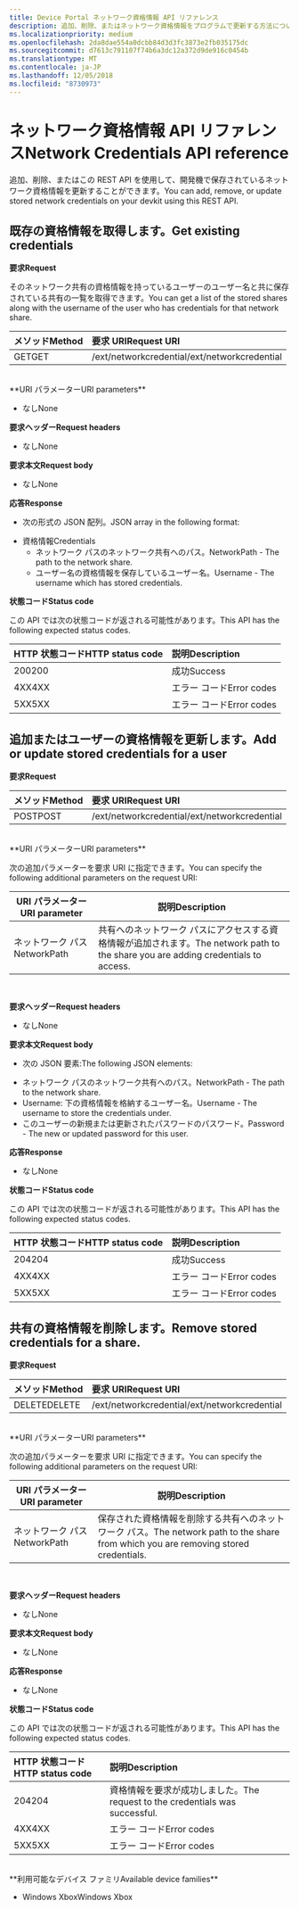 ```yaml
---
title: Device Portal ネットワーク資格情報 API リファレンス
description: 追加、削除、またはネットワーク資格情報をプログラムで更新する方法について説明します。
ms.localizationpriority: medium
ms.openlocfilehash: 2da8dae554a0dcbb84d3d3fc3873e2fb035175dc
ms.sourcegitcommit: d7613c791107f74b6a3dc12a372d9de916c0454b
ms.translationtype: MT
ms.contentlocale: ja-JP
ms.lasthandoff: 12/05/2018
ms.locfileid: "8730973"
---
```

# <a name="network-credentials-api-reference"></a><span data-ttu-id="5c9b6-103">ネットワーク資格情報 API リファレンス</span><span class="sxs-lookup"><span data-stu-id="5c9b6-103">Network Credentials API reference</span></span>
<span data-ttu-id="5c9b6-104">追加、削除、またはこの REST API を使用して、開発機で保存されているネットワーク資格情報を更新することができます。</span><span class="sxs-lookup"><span data-stu-id="5c9b6-104">You can add, remove, or update stored network credentials on your devkit using this REST API.</span></span>

## <a name="get-existing-credentials"></a><span data-ttu-id="5c9b6-105">既存の資格情報を取得します。</span><span class="sxs-lookup"><span data-stu-id="5c9b6-105">Get existing credentials</span></span>

**<span data-ttu-id="5c9b6-106">要求</span><span class="sxs-lookup"><span data-stu-id="5c9b6-106">Request</span></span>**

<span data-ttu-id="5c9b6-107">そのネットワーク共有の資格情報を持っているユーザーのユーザー名と共に保存されている共有の一覧を取得できます。</span><span class="sxs-lookup"><span data-stu-id="5c9b6-107">You can get a list of the stored shares along with the username of the user who has credentials for that network share.</span></span>

<span data-ttu-id="5c9b6-108">メソッド</span><span class="sxs-lookup"><span data-stu-id="5c9b6-108">Method</span></span>      | <span data-ttu-id="5c9b6-109">要求 URI</span><span class="sxs-lookup"><span data-stu-id="5c9b6-109">Request URI</span></span>
:------     | :-----
<span data-ttu-id="5c9b6-110">GET</span><span class="sxs-lookup"><span data-stu-id="5c9b6-110">GET</span></span> | <span data-ttu-id="5c9b6-111">/ext/networkcredential</span><span class="sxs-lookup"><span data-stu-id="5c9b6-111">/ext/networkcredential</span></span>
<br />
**<span data-ttu-id="5c9b6-112">URI パラメーター</span><span class="sxs-lookup"><span data-stu-id="5c9b6-112">URI parameters</span></span>**

- <span data-ttu-id="5c9b6-113">なし</span><span class="sxs-lookup"><span data-stu-id="5c9b6-113">None</span></span>

**<span data-ttu-id="5c9b6-114">要求ヘッダー</span><span class="sxs-lookup"><span data-stu-id="5c9b6-114">Request headers</span></span>**

- <span data-ttu-id="5c9b6-115">なし</span><span class="sxs-lookup"><span data-stu-id="5c9b6-115">None</span></span>

**<span data-ttu-id="5c9b6-116">要求本文</span><span class="sxs-lookup"><span data-stu-id="5c9b6-116">Request body</span></span>**   

- <span data-ttu-id="5c9b6-117">なし</span><span class="sxs-lookup"><span data-stu-id="5c9b6-117">None</span></span>

**<span data-ttu-id="5c9b6-118">応答</span><span class="sxs-lookup"><span data-stu-id="5c9b6-118">Response</span></span>**   

- <span data-ttu-id="5c9b6-119">次の形式の JSON 配列。</span><span class="sxs-lookup"><span data-stu-id="5c9b6-119">JSON array in the following format:</span></span>
* <span data-ttu-id="5c9b6-120">資格情報</span><span class="sxs-lookup"><span data-stu-id="5c9b6-120">Credentials</span></span>
  * <span data-ttu-id="5c9b6-121">ネットワーク パスのネットワーク共有へのパス。</span><span class="sxs-lookup"><span data-stu-id="5c9b6-121">NetworkPath - The path to the network share.</span></span>
  * <span data-ttu-id="5c9b6-122">ユーザー名の資格情報を保存しているユーザー名。</span><span class="sxs-lookup"><span data-stu-id="5c9b6-122">Username - The username which has stored credentials.</span></span>

**<span data-ttu-id="5c9b6-123">状態コード</span><span class="sxs-lookup"><span data-stu-id="5c9b6-123">Status code</span></span>**

<span data-ttu-id="5c9b6-124">この API では次の状態コードが返される可能性があります。</span><span class="sxs-lookup"><span data-stu-id="5c9b6-124">This API has the following expected status codes.</span></span>

<span data-ttu-id="5c9b6-125">HTTP 状態コード</span><span class="sxs-lookup"><span data-stu-id="5c9b6-125">HTTP status code</span></span>      | <span data-ttu-id="5c9b6-126">説明</span><span class="sxs-lookup"><span data-stu-id="5c9b6-126">Description</span></span>
:------     | :-----
<span data-ttu-id="5c9b6-127">200</span><span class="sxs-lookup"><span data-stu-id="5c9b6-127">200</span></span> | <span data-ttu-id="5c9b6-128">成功</span><span class="sxs-lookup"><span data-stu-id="5c9b6-128">Success</span></span>
<span data-ttu-id="5c9b6-129">4XX</span><span class="sxs-lookup"><span data-stu-id="5c9b6-129">4XX</span></span> | <span data-ttu-id="5c9b6-130">エラー コード</span><span class="sxs-lookup"><span data-stu-id="5c9b6-130">Error codes</span></span>
<span data-ttu-id="5c9b6-131">5XX</span><span class="sxs-lookup"><span data-stu-id="5c9b6-131">5XX</span></span> | <span data-ttu-id="5c9b6-132">エラー コード</span><span class="sxs-lookup"><span data-stu-id="5c9b6-132">Error codes</span></span>

## <a name="add-or-update-stored-credentials-for-a-user"></a><span data-ttu-id="5c9b6-133">追加またはユーザーの資格情報を更新します。</span><span class="sxs-lookup"><span data-stu-id="5c9b6-133">Add or update stored credentials for a user</span></span>

**<span data-ttu-id="5c9b6-134">要求</span><span class="sxs-lookup"><span data-stu-id="5c9b6-134">Request</span></span>**

<span data-ttu-id="5c9b6-135">メソッド</span><span class="sxs-lookup"><span data-stu-id="5c9b6-135">Method</span></span>      | <span data-ttu-id="5c9b6-136">要求 URI</span><span class="sxs-lookup"><span data-stu-id="5c9b6-136">Request URI</span></span>
:------     | :-----
<span data-ttu-id="5c9b6-137">POST</span><span class="sxs-lookup"><span data-stu-id="5c9b6-137">POST</span></span> | <span data-ttu-id="5c9b6-138">/ext/networkcredential</span><span class="sxs-lookup"><span data-stu-id="5c9b6-138">/ext/networkcredential</span></span>
<br />
**<span data-ttu-id="5c9b6-139">URI パラメーター</span><span class="sxs-lookup"><span data-stu-id="5c9b6-139">URI parameters</span></span>**

<span data-ttu-id="5c9b6-140">次の追加パラメーターを要求 URI に指定できます。</span><span class="sxs-lookup"><span data-stu-id="5c9b6-140">You can specify the following additional parameters on the request URI:</span></span>

| <span data-ttu-id="5c9b6-141">URI パラメーター</span><span class="sxs-lookup"><span data-stu-id="5c9b6-141">URI parameter</span></span>      | <span data-ttu-id="5c9b6-142">説明</span><span class="sxs-lookup"><span data-stu-id="5c9b6-142">Description</span></span>     | 
| ------------------ |-----------------|
| <span data-ttu-id="5c9b6-143">ネットワーク パス</span><span class="sxs-lookup"><span data-stu-id="5c9b6-143">NetworkPath</span></span>        | <span data-ttu-id="5c9b6-144">共有へのネットワーク パスにアクセスする資格情報が追加されます。</span><span class="sxs-lookup"><span data-stu-id="5c9b6-144">The network path to the share you are adding credentials to access.</span></span> |
<br>

**<span data-ttu-id="5c9b6-145">要求ヘッダー</span><span class="sxs-lookup"><span data-stu-id="5c9b6-145">Request headers</span></span>**

- <span data-ttu-id="5c9b6-146">なし</span><span class="sxs-lookup"><span data-stu-id="5c9b6-146">None</span></span>

**<span data-ttu-id="5c9b6-147">要求本文</span><span class="sxs-lookup"><span data-stu-id="5c9b6-147">Request body</span></span>**

- <span data-ttu-id="5c9b6-148">次の JSON 要素:</span><span class="sxs-lookup"><span data-stu-id="5c9b6-148">The following JSON elements:</span></span>
* <span data-ttu-id="5c9b6-149">ネットワーク パスのネットワーク共有へのパス。</span><span class="sxs-lookup"><span data-stu-id="5c9b6-149">NetworkPath - The path to the network share.</span></span>
* <span data-ttu-id="5c9b6-150">Username: 下の資格情報を格納するユーザー名。</span><span class="sxs-lookup"><span data-stu-id="5c9b6-150">Username - The username to store the credentials under.</span></span>
* <span data-ttu-id="5c9b6-151">このユーザーの新規または更新されたパスワードのパスワード。</span><span class="sxs-lookup"><span data-stu-id="5c9b6-151">Password - The new or updated password for this user.</span></span>

**<span data-ttu-id="5c9b6-152">応答</span><span class="sxs-lookup"><span data-stu-id="5c9b6-152">Response</span></span>**   

- <span data-ttu-id="5c9b6-153">なし</span><span class="sxs-lookup"><span data-stu-id="5c9b6-153">None</span></span>  

**<span data-ttu-id="5c9b6-154">状態コード</span><span class="sxs-lookup"><span data-stu-id="5c9b6-154">Status code</span></span>**

<span data-ttu-id="5c9b6-155">この API では次の状態コードが返される可能性があります。</span><span class="sxs-lookup"><span data-stu-id="5c9b6-155">This API has the following expected status codes.</span></span>

<span data-ttu-id="5c9b6-156">HTTP 状態コード</span><span class="sxs-lookup"><span data-stu-id="5c9b6-156">HTTP status code</span></span>      | <span data-ttu-id="5c9b6-157">説明</span><span class="sxs-lookup"><span data-stu-id="5c9b6-157">Description</span></span>
:------     | :-----
<span data-ttu-id="5c9b6-158">204</span><span class="sxs-lookup"><span data-stu-id="5c9b6-158">204</span></span> | <span data-ttu-id="5c9b6-159">成功</span><span class="sxs-lookup"><span data-stu-id="5c9b6-159">Success</span></span>
<span data-ttu-id="5c9b6-160">4XX</span><span class="sxs-lookup"><span data-stu-id="5c9b6-160">4XX</span></span> | <span data-ttu-id="5c9b6-161">エラー コード</span><span class="sxs-lookup"><span data-stu-id="5c9b6-161">Error codes</span></span>
<span data-ttu-id="5c9b6-162">5XX</span><span class="sxs-lookup"><span data-stu-id="5c9b6-162">5XX</span></span> | <span data-ttu-id="5c9b6-163">エラー コード</span><span class="sxs-lookup"><span data-stu-id="5c9b6-163">Error codes</span></span>

## <a name="remove-stored-credentials-for-a-share"></a><span data-ttu-id="5c9b6-164">共有の資格情報を削除します。</span><span class="sxs-lookup"><span data-stu-id="5c9b6-164">Remove stored credentials for a share.</span></span>

**<span data-ttu-id="5c9b6-165">要求</span><span class="sxs-lookup"><span data-stu-id="5c9b6-165">Request</span></span>**

<span data-ttu-id="5c9b6-166">メソッド</span><span class="sxs-lookup"><span data-stu-id="5c9b6-166">Method</span></span>      | <span data-ttu-id="5c9b6-167">要求 URI</span><span class="sxs-lookup"><span data-stu-id="5c9b6-167">Request URI</span></span>
:------     | :-----
<span data-ttu-id="5c9b6-168">DELETE</span><span class="sxs-lookup"><span data-stu-id="5c9b6-168">DELETE</span></span> | <span data-ttu-id="5c9b6-169">/ext/networkcredential</span><span class="sxs-lookup"><span data-stu-id="5c9b6-169">/ext/networkcredential</span></span>
<br />
**<span data-ttu-id="5c9b6-170">URI パラメーター</span><span class="sxs-lookup"><span data-stu-id="5c9b6-170">URI parameters</span></span>**

<span data-ttu-id="5c9b6-171">次の追加パラメーターを要求 URI に指定できます。</span><span class="sxs-lookup"><span data-stu-id="5c9b6-171">You can specify the following additional parameters on the request URI:</span></span>

| <span data-ttu-id="5c9b6-172">URI パラメーター</span><span class="sxs-lookup"><span data-stu-id="5c9b6-172">URI parameter</span></span>      | <span data-ttu-id="5c9b6-173">説明</span><span class="sxs-lookup"><span data-stu-id="5c9b6-173">Description</span></span>     | 
| ------------------ |-----------------|
| <span data-ttu-id="5c9b6-174">ネットワーク パス</span><span class="sxs-lookup"><span data-stu-id="5c9b6-174">NetworkPath</span></span>        | <span data-ttu-id="5c9b6-175">保存された資格情報を削除する共有へのネットワーク パス。</span><span class="sxs-lookup"><span data-stu-id="5c9b6-175">The network path to the share from which you are removing stored credentials.</span></span> |
<br>

**<span data-ttu-id="5c9b6-176">要求ヘッダー</span><span class="sxs-lookup"><span data-stu-id="5c9b6-176">Request headers</span></span>**

- <span data-ttu-id="5c9b6-177">なし</span><span class="sxs-lookup"><span data-stu-id="5c9b6-177">None</span></span>

**<span data-ttu-id="5c9b6-178">要求本文</span><span class="sxs-lookup"><span data-stu-id="5c9b6-178">Request body</span></span>**   

- <span data-ttu-id="5c9b6-179">なし</span><span class="sxs-lookup"><span data-stu-id="5c9b6-179">None</span></span>

**<span data-ttu-id="5c9b6-180">応答</span><span class="sxs-lookup"><span data-stu-id="5c9b6-180">Response</span></span>**   

- <span data-ttu-id="5c9b6-181">なし</span><span class="sxs-lookup"><span data-stu-id="5c9b6-181">None</span></span> 

**<span data-ttu-id="5c9b6-182">状態コード</span><span class="sxs-lookup"><span data-stu-id="5c9b6-182">Status code</span></span>**

<span data-ttu-id="5c9b6-183">この API では次の状態コードが返される可能性があります。</span><span class="sxs-lookup"><span data-stu-id="5c9b6-183">This API has the following expected status codes.</span></span>

<span data-ttu-id="5c9b6-184">HTTP 状態コード</span><span class="sxs-lookup"><span data-stu-id="5c9b6-184">HTTP status code</span></span>      | <span data-ttu-id="5c9b6-185">説明</span><span class="sxs-lookup"><span data-stu-id="5c9b6-185">Description</span></span>
:------     | :-----
<span data-ttu-id="5c9b6-186">204</span><span class="sxs-lookup"><span data-stu-id="5c9b6-186">204</span></span> | <span data-ttu-id="5c9b6-187">資格情報を要求が成功しました。</span><span class="sxs-lookup"><span data-stu-id="5c9b6-187">The request to the credentials was successful.</span></span>
<span data-ttu-id="5c9b6-188">4XX</span><span class="sxs-lookup"><span data-stu-id="5c9b6-188">4XX</span></span> | <span data-ttu-id="5c9b6-189">エラー コード</span><span class="sxs-lookup"><span data-stu-id="5c9b6-189">Error codes</span></span>
<span data-ttu-id="5c9b6-190">5XX</span><span class="sxs-lookup"><span data-stu-id="5c9b6-190">5XX</span></span> | <span data-ttu-id="5c9b6-191">エラー コード</span><span class="sxs-lookup"><span data-stu-id="5c9b6-191">Error codes</span></span>

<br />
**<span data-ttu-id="5c9b6-192">利用可能なデバイス ファミリ</span><span class="sxs-lookup"><span data-stu-id="5c9b6-192">Available device families</span></span>**

* <span data-ttu-id="5c9b6-193">Windows Xbox</span><span class="sxs-lookup"><span data-stu-id="5c9b6-193">Windows Xbox</span></span>


